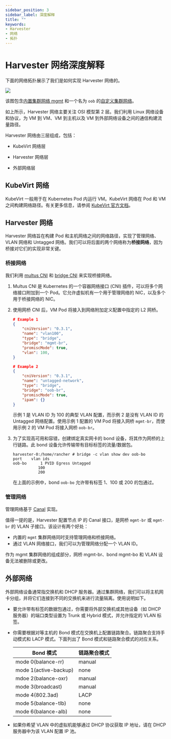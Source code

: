 ```yaml
---
sidebar_position: 3
sidebar_label: 深度解释
title: ""
keywords:
- Harvester
- 网络
- 拓扑
---
```

# Harvester 网络深度解释

下面的网络拓扑展示了我们是如何实现 Harvester 网络的。

![](/img/v1.1/networking/topology.png)

该图包含[内置集群网络 mgmt](./clusternetwork.md#内置集群网络) 和一个名为 `oob` 的[自定义集群网络](./clusternetwork.md#自定义集群网络)。

如上所示，Harvester 网络主要关注 OSI 模型第 2 层。我们利用 Linux 网络设备和协议，为 VM 到 VM、VM 到主机以及 VM 到外部网络设备之间的通信构建流量路径。

Harvester 网络由三层组成，包括：

- KubeVirt 网络层

- Harvester 网络层

- 外部网络层

## KubeVirt 网络

KubeVirt 一般用于在 Kubernetes Pod 内运行 VM。KubeVirt 网络在 Pod 和 VM 之间构建网络路径。有关更多信息，请参阅 [KubeVirt 官方文档](https://kubevirt.io/2018/KubeVirt-Network-Deep-Dive.html)。

## Harvester 网络

Harvester 网络旨在构建 Pod 和主机网络之间的网络路径，实现了管理网络、VLAN 网络和 Untagged 网络。我们可以将后面的两个网络称为**桥接网络**，因为桥接对它们的实现非常关键。

### 桥接网络

我们利用 [multus CNI](https://github.com/k8snetworkplumbingwg/multus-cni) 和 [bridge CNI](https://www.cni.dev/plugins/current/main/bridge/) 来实现桥接网络。

1. Multus CNI 是 Kubernetes 的一个容器网络接口 (CNI) 插件，可以将多个网络接口附加到一个 Pod。它允许虚拟机有一个用于管理网络的 NIC，以及多个用于桥接网络的 NIC。

2. 使用网桥 CNI 后，VM Pod 将接入到网络附加定义配置中指定的 L2 网桥。

   ```json
   # Example 1
   {
       "cniVersion": "0.3.1",
       "name": "vlan100",
       "type": "bridge",
       "bridge": "mgmt-br",
       "promiscMode": true,
       "vlan": 100,
   }
   ```

   ```json
   # Example 2
   {
       "cniVersion": "0.3.1",
       "name": "untagged-network",
       "type": "bridge",
       "bridge": "oob-br",
       "promiscMode": true,
       "ipam": {}
   }
   ```

   示例 1 是 VLAN ID 为 100 的典型 VLAN 配置，而示例 2 是没有 VLAN ID 的 Untagged 网络配置。使用示例 1 配置的 VM Pod 将接入网桥 `mgmt-br`，而使用示例 2 的 VM Pod 将接入网桥 `oob-br`。

3. 为了实现高可用和容错，创建绑定真实网卡的 bond 设备，将其作为网桥的上行链路。此 bond 设备允许传输带有目标标签的流量/数据包。

   ```shell
   harvester-0:/home/rancher # bridge -c vlan show dev oob-bo
   port	   vlan ids
   oob-bo	   1 PVID Egress Untagged
              100
              200
   ```

   在上面的示例中，bond `oob-bo` 允许带有标签 1、100 或 200 的包通过。

### 管理网络

管理网络基于 [Canal](https://projectcalico.docs.tigera.io/getting-started/kubernetes/flannel/flannel) 实现。

值得一提的是，Harvester 配置节点 IP 的 Canal 接口，是网桥 `mgmt-br` 或 `mgmt-br` 的 VLAN 子接口。该设计有两个好处：

- 内置的 `mgmt` 集群网络同时支持管理网络和桥接网络。
- 通过 VLAN 网络接口，我们可以为管理网络分配一个 VLAN ID。

作为 mgmt 集群网络的组成部分，网桥 mgmt-br、bond mgmt-bo 和 VLAN 设备无法被删除或更改。


## 外部网络

外部网络设备通常指交换机和 DHCP 服务器。通过集群网络，我们可以将主机网卡分组，并将它们连接到不同的交换机来进行流量隔离。使用说明如下。

- 要允许带有标签的数据包通过，你需要将外部交换机或其他设备（如 DHCP 服务器）的端口类型设置为 Trunk 或 Hybrid 模式，并允许指定的 VLAN 标签。

- 你需要根据对等主机的 Bond 模式在交换机上配置链路聚合。链路聚合支持手动模式和 LACP 模式。下面列出了 Bond 模式和链路聚合模式的对应关系。

   | Bond 模式 | 链路聚合模式 |
   | --- | ----------- |
   | mode 0(balance-rr) | manual |
   | mode 1(active-backup) | none |
   | mdoe 2(balance-oxr) | manual |
   | mode 3(broadcast) | manual |
   | mode 4(802.3ad) | LACP |
   | mode 5(balance-tlb) | none |
   | mode 6(balance-alb) | none |

- 如果你希望 VLAN 中的虚拟机能够通过 DHCP 协议获取 IP 地址，请在 DHCP 服务器中为该 VLAN 配置 IP 池。


